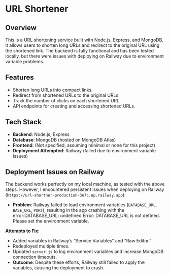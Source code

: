 # URL Shortener

## Overview
This is a URL shortening service built with Node.js, Express, and MongoDB. It allows users to shorten long URLs and redirect to the original URL using the shortened link. The backend is fully functional and has been tested locally, but there were issues with deploying on Railway due to environment variable problems.

## Features
- Shorten long URLs into compact links.
- Redirect from shortened URLs to the original URLs.
- Track the number of clicks on each shortened URL.
- API endpoints for creating and accessing shortened URLs.

## Tech Stack
- **Backend**: Node.js, Express
- **Database**: MongoDB (hosted on MongoDB Atlas)
- **Frontend**: (Not specified, assuming minimal or none for this project)
- **Deployment Attempted**: Railway (failed due to environment variable issues)




## Deployment Issues on Railway
The backend works perfectly on my local machine, as tested with the above steps. However, I encountered persistent issues when deploying on Railway (`https://url-shortner-production-3e7c.up.railway.app`):
- **Problem**: Railway failed to load environment variables (`DATABASE_URL`, `BASE_URL`, `PORT`), resulting in the app crashing with the error:DATABASE_URL: undefined
Error: DATABASE_URL is not defined. Please set the environment variable.

**Attempts to Fix**:
- Added variables in Railway’s “Service Variables” and “Raw Editor.”
- Redeployed multiple times.
- Updated `server.js` to log environment variables and increase MongoDB connection timeouts.
- **Outcome**: Despite these efforts, Railway still failed to apply the variables, causing the deployment to crash.
